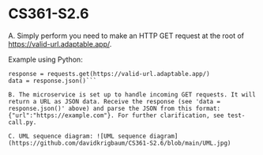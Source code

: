 # CS361-S2.6
A. Simply perform you need to make an HTTP GET request at the root of https://valid-url.adaptable.app/.

Example using Python:
```import requests
response = requests.get(https://valid-url.adaptable.app/)
data = response.json()```

B. The microservice is set up to handle incoming GET requests. It will return a URL as JSON data. Receive the response (see 'data = response.json()' above) and parse the JSON from this format: {"url":"https://example.com"}. For further clarification, see test-call.py.

C. UML sequence diagram: ![UML sequence diagram](https://github.com/davidkrigbaum/CS361-S2.6/blob/main/UML.jpg)